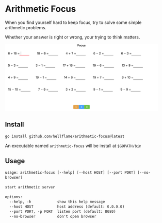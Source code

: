 # Arithmetic Focus

When you find yourself hard to keep focus, try to solve some simple arithmetic problems.

Whether your answer is right or wrong, your trying to think matters.

![](./images/preview.png)

## Install

```bash
go install github.com/hellflame/arithmetic-focus@latest
```

An executable named `arithmetic-focus` will be install at `$GOPATH/bin`

## Usage

```
usage: arithmetic-focus [--help] [--host HOST] [--port PORT] [--no-browser]

start arithmetic server

options:
  --help, -h            show this help message
  --host HOST           host address (default: 0.0.0.0)
  --port PORT, -p PORT  listen port (default: 8080)
  --no-browser          don't open browser
```

